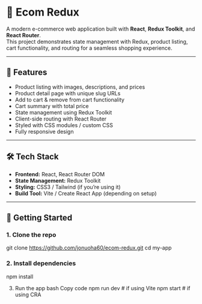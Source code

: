 # 🛒 Ecom Redux

A modern e-commerce web application built with **React**, **Redux Toolkit**, and **React Router**.  
This project demonstrates state management with Redux, product listing, cart functionality, and routing for a seamless shopping experience.

---

## 📌 Features
-  Product listing with images, descriptions, and prices
-  Product detail page with unique slug URLs
-  Add to cart & remove from cart functionality
-  Cart summary with total price
-  State management using Redux Toolkit
-  Client-side routing with React Router
-  Styled with CSS modules / custom CSS
-  Fully responsive design

---

## 🛠️ Tech Stack
- **Frontend:** React, React Router DOM  
- **State Management:** Redux Toolkit  
- **Styling:** CSS3 / Tailwind (if you’re using it)  
- **Build Tool:** Vite / Create React App (depending on setup)

---

## 🚀 Getting Started

### 1. Clone the repo
git clone https://github.com/jonuoha60/ecom-redux.git
cd my-app

### 2. Install dependencies
npm install

3. Run the app
bash
Copy code
npm run dev   # if using Vite
npm start     # if using CRA
